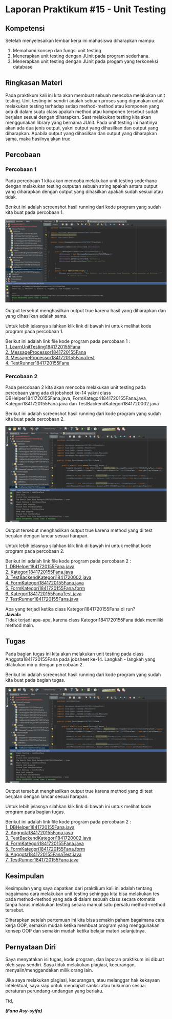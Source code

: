 # Laporan Praktikum #15 - Unit Testing

## Kompetensi

Setelah menyelesaikan lembar kerja ini mahasiswa diharapkan mampu:

1. Memahami konsep dan fungsi unit testing
2. Menerapkan unit testing dengan JUnit pada program sederhana.
3. Menerapkan unit testing dengan JUnit pada progam yang terkoneksi database


## Ringkasan Materi

Pada praktikum kali ini kita akan membuat sebuah mencoba melakukan unit testing. Unit testing ini sendiri adalah sebuah proses yang digunakan untuk melakukan testing terhadap setiap method-method atau komponen yang ada di dalam suatu class apakah method atau komponen tersebut sudah berjalan sesuai dengan diharapkan. Saat melakukan testing kita akan menggunakan library yang bernama JUnit. Pada unit testing ini nantinya akan ada dua jenis output, yakni output yang dihasilkan dan output yang diharapkan. Apabila output yang dihasilkan dan output yang diharapkan sama, maka hasilnya akan true.

## Percobaan

### Percobaan 1

Pada percobaan 1 kita akan mencoba melakukan unit testing sederhana dengan melakukan testing outputan sebuah string apakah antara output yang diharapkan dengan output yang dihasilkan apakah sudah sesuai atau tidak.

Berikut ini adalah screenshot hasil running dari kode program yang sudah kita buat pada percobaan 1.

![percobaan2](img/percobaan2.PNG)

Output tersebut menghasilkan output true karena hasil yang diharapkan dan yang dihasilkan adalah sama.

Untuk lebih jelasnya silahkan klik link di bawah ini untuk melihat kode program pada percobaan 1.

Berikut ini adalah link file kode program pada percobaan 1 : 
<br>[1. LearnUnitTesting1841720155Fana](../../src/15_Unit_Testing/src/unittest/LearnUnitTesting1841720155Fana.java)
<br>[2. MessageProcessor1841720155Fana](../../src/15_Unit_Testing/src/unittest/MessageProcessor1841720155Fana.java)
<br>[3. MessageProcessor1841720155FanaTest](../../src/15_Unit_Testing/test/unittesting/MessageProcessor1841720155FanaTest.java)
<br>[4. TestRunner1841720155Fana](../../src/15_Unit_Testing/test/unittesting/TestRunner1841720155Fana.java)



### Percobaan 2

Pada percobaan 2 kita akan mencoba melakukan unit testing pada percobaan yang ada di jobsheet ke-14 yakni class DBHelper1841720155Fana.java, FormKategori1841720155Fana.java, Kategori1841720155Fana.java dan TestBackendKategori1841720002.java

Berikut ini adalah screenshot hasil running dari kode program yang sudah kita buat pada percobaan 2.

![percobaan1](img/percobaan1.PNG)

Output tersebut menghasilkan output true karena method yang di test berjalan dengan lancar sesuai harapan.

Untuk lebih jelasnya silahkan klik link di bawah ini untuk melihat kode program pada percobaan 2.

Berikut ini adalah link file kode program pada percobaan 2 : 
<br>[1. DBHelper1841720155Fana.java](../../src/15_Unit_Testing/src/database/DBHelper1841720155Fana.java)
<br>[2. Kategori1841720155Fana.java](../../src/15_Unit_Testing/src/database/Kategori1841720155Fana.java)
<br>[3. TestBackendKategori1841720002.java](../../src/15_Unit_Testing/src/database/TestBackendKategori1841720155Fana.java)
<br>[4. FormKategori1841720155Fana.java](../../src/15_Unit_Testing/src/database/FormKategori1841720155Fana.java)
<br>[5. FormKategori1841720155Fana.form](../../src/15_Unit_Testing/src/database/FormKategori1841720155Fana.form)
<br>[6. Kategori1841720155FanaTest.java](../../src/15_Unit_Testing/test/database/Kategori1841720155FanaTest.java)
<br>[7. TestRunner1841720155Fana.java](../../src/15_Unit_Testing/test/unittesting/TestRunner1841720155Fana.java)

Apa yang terjadi ketika class Kategori1841720155Fana di run?<br>**Jawab:**<br>
Tidak terjadi apa-apa, karena class Kategori1841720155Fana tidak memiliki method main.

## Tugas

Pada bagian tugas ini kita akan melakukan unit testing pada class Anggota1841720155Fana pada jobsheet ke-14. Langkah - langkah yang dilakukan mirip dengan percobaan 2.

Berikut ini adalah screenshot hasil running dari kode program yang sudah kita buat pada bagian tugas.

![percobaan1](img/percobaan1.PNG)

Output tersebut menghasilkan output true karena method yang di test berjalan dengan lancar sesuai harapan.

Untuk lebih jelasnya silahkan klik link di bawah ini untuk melihat kode program pada bagian tugas.

Berikut ini adalah link file kode program pada percobaan 2 : 
<br>[1. DBHelper1841720155Fana.java](../../src/15_Unit_Testing/src/database/DBHelper1841720155Fana.java)
<br>[2. Anggota1841720155Fana.java](../../src/15_Unit_Testing/src/database/Anggota1841720155Fana.java)
<br>[3. TestBackendKategori1841720002.java](../../src/15_Unit_Testing/src/database/TestBackendKategori1841720155Fana.java)
<br>[4. FormKategori1841720155Fana.java](../../src/15_Unit_Testing/src/database/FormKategori1841720155Fana.java)
<br>[5. FormKategori1841720155Fana.form](../../src/15_Unit_Testing/src/database/FormKategori1841720155Fana.form)
<br>[6. Anggota1841720155FanaTest.java](../../src/15_Unit_Testing/test/database/Anggota1841720155FanaTest.java)
<br>[7. TestRunner1841720155Fana.java](../../src/15_Unit_Testing/test/unittesting/TestRunner1841720155Fana.java)

## Kesimpulan

Kesimpulan yang saya dapatkan dari praktikum kali ini adalah tentang bagaimana cara melakukan unit testing sehingga kita bisa melakukan tes pada method-method yang ada di dalam sebuah class secara otomatis tanpa harus melakukan testing secara manual satu persatu method-method tersebut.

Diharapkan setelah pertemuan ini kita bisa semakin paham bagaimana cara kerja OOP, semakin mudah ketika membuat program yang menggunakan konsep OOP dan semakin mudah ketika belajar materi selanjutnya.

## Pernyataan Diri

Saya menyatakan isi tugas, kode program, dan laporan praktikum ini dibuat oleh saya sendiri. Saya tidak melakukan plagiasi, kecurangan, menyalin/menggandakan milik orang lain.

Jika saya melakukan plagiasi, kecurangan, atau melanggar hak kekayaan intelektual, saya siap untuk mendapat sanksi atau hukuman sesuai peraturan perundang-undangan yang berlaku.

Ttd,

***(Fana Asy-syifa)***

